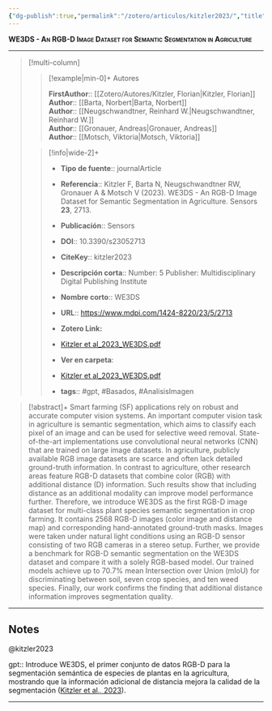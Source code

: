 ```yaml
---
{"dg-publish":true,"permalink":"/zotero/articulos/kitzler2023/","title":"WE3DS - An RGB-D Image Dataset for Semantic Segmentation in Agriculture","tags":["#zotero"]}
---
```



<span style="font-variant:small-caps; font-weight: bold;">WE3DS - An RGB-D Image Dataset for Semantic Segmentation in Agriculture</span>

---


> [!multi-column]
>
>> [!example|min-0]+ Autores
>> 
>> **FirstAuthor**:: [[Zotero/Autores/Kitzler, Florian\|Kitzler, Florian]]  
>> **Author**:: [[Barta, Norbert\|Barta, Norbert]]  
>> **Author**:: [[Neugschwandtner, Reinhard W.\|Neugschwandtner, Reinhard W.]]  
>> **Author**:: [[Gronauer, Andreas\|Gronauer, Andreas]]  
>> **Author**:: [[Motsch, Viktoria\|Motsch, Viktoria]]  
 >
>
>> [!info|wide-2]+
>>
>> - **Tipo de fuente**:: journalArticle
>> - **Referencia**:: Kitzler F, Barta N, Neugschwandtner RW, Gronauer A & Motsch V (2023). WE3DS - An RGB-D Image Dataset for Semantic Segmentation in Agriculture. Sensors **23**, 2713.
>> - **Publicación**:: Sensors
>> - **DOI**:: 10.3390/s23052713
>> - **CiteKey**:: kitzler2023
>> - **Descripción corta**:: Number: 5
Publisher: Multidisciplinary Digital Publishing Institute
>> - **Nombre corto**:: WE3DS
>> - **URL**:: https://www.mdpi.com/1424-8220/23/5/2713
>> - **Zotero Link:** 
>> - [Kitzler et al_2023_WE3DS.pdf](zotero://select/library/items/IZ3XBQID)
>>
>> - **Ver en carpeta**: 
>> - [Kitzler et al_2023_WE3DS.pdf](file://J:\OneDrive\Articulos\Kitzler%20et%20al_2023_WE3DS.pdf)
>> - **tags**:: #gpt, #Basados, #AnalisisImagen



> [!abstract]+ 
>Smart farming (SF) applications rely on robust and accurate computer vision systems. An important computer vision task in agriculture is semantic segmentation, which aims to classify each pixel of an image and can be used for selective weed removal. State-of-the-art implementations use convolutional neural networks (CNN) that are trained on large image datasets. In agriculture, publicly available RGB image datasets are scarce and often lack detailed ground-truth information. In contrast to agriculture, other research areas feature RGB-D datasets that combine color (RGB) with additional distance (D) information. Such results show that including distance as an additional modality can improve model performance further. Therefore, we introduce WE3DS as the first RGB-D image dataset for multi-class plant species semantic segmentation in crop farming. It contains 2568 RGB-D images (color image and distance map) and corresponding hand-annotated ground-truth masks. Images were taken under natural light conditions using an RGB-D sensor consisting of two RGB cameras in a stereo setup. Further, we provide a benchmark for RGB-D semantic segmentation on the WE3DS dataset and compare it with a solely RGB-based model. Our trained models achieve up to 70.7% mean Intersection over Union (mIoU) for discriminating between soil, seven crop species, and ten weed species. Finally, our work confirms the finding that additional distance information improves segmentation quality.


--- 

## Notes

@kitzler2023

gpt:: Introduce WE3DS, el primer conjunto de datos RGB-D para la segmentación semántica de especies de plantas en la agricultura, mostrando que la información adicional de distancia mejora la calidad de la segmentación ([Kitzler et al., 2023](zotero://select/library/items/TL8J2U92)).






---







